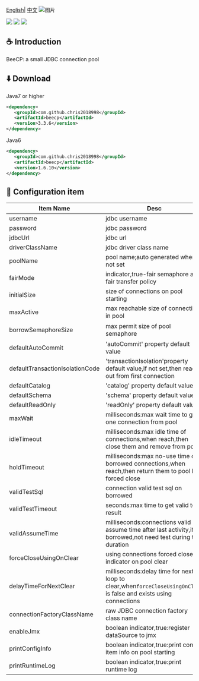 <a href="https://github.com/Chris2018998/BeeCP/blob/master/README.md">English</a>|
<a href="https://github.com/Chris2018998/BeeCP/blob/master/README_ZH.md">中文</a>
![图片](https://user-images.githubusercontent.com/32663325/154847136-10e241ae-af4c-478a-a608-aaa685e0464b.png)
<p align="left">
 <a><img src="https://img.shields.io/badge/JDK-1.7+-green.svg"></a>
 <a><img src="https://img.shields.io/badge/License-LGPL%202.1-blue.svg"></a>
 <a><img src="https://maven-badges.herokuapp.com/maven-central/com.github.chris2018998/beecp/badge.svg"></a>
</p> 

## :coffee: Introduction 

BeeCP: a small JDBC connection pool 

## :arrow_down: Download 

Java7 or higher
```xml
<dependency>
   <groupId>com.github.chris2018998</groupId>
   <artifactId>beecp</artifactId>
   <version>3.3.6</version>
</dependency>
```

Java6
```xml
<dependency>
   <groupId>com.github.chris2018998</groupId>
   <artifactId>beecp</artifactId>
   <version>1.6.10</version>
</dependency>
```

## :book: Configuration item 

|**Item Name**                     |**Desc**                                |**Default**                      |
| ------------------------------|--------------------------------------- |----------------------------------- |
|username                       |jdbc username                           |null                                |
|password                       |jdbc password                           |null                                |
|jdbcUrl                        |jdbc url                                |null                                |
|driverClassName                |jdbc driver class name                  |null                                |
|poolName	                      |pool name;auto generated when not set   |null                                |
|fairMode                       |indicator,true-fair semaphore and fair transfer policy|false                 | 
|initialSize                    |size of connections on pool starting      |0                                 |
|maxActive                      |max reachable size of connections in pool |10                                | 
|borrowSemaphoreSize            |max permit size of pool semaphore         |min(maxActive/2,CPU core size）   |
|defaultAutoCommit              |'autoCommit' property default value       |null                              |
|defaultTransactionIsolationCode|'transactionIsolation'property default value,if not set,then read out from first connection|null|
|defaultCatalog                 |'catalog' property default value        |null                                 |
|defaultSchema                  |'schema' property default value         |null                                 |
|defaultReadOnly                |'readOnly' property default value       |null                                 |
|maxWait                        |milliseconds:max wait time to get one connection from pool|8000               |
|idleTimeout                    |milliseconds:max idle time of connections,when reach,then close them and remove from pool|18000|                             
|holdTimeout                    |milliseconds:max no-use time of borrowed connections,when reach,then return them to pool by forced close|18000|  
|validTestSql                   |connection valid test sql on borrowed              |SELECT 1                            |  
|validTestTimeout               |seconds:max time to get valid test result          |3                                   |  
|validAssumeTime                |milliseconds:connections valid assume time after last activity,if borrowed,not need test during the duration|500|  
|forceCloseUsingOnClear         |using connections forced close indicator on pool clear|false                            |
|delayTimeForNextClear          |milliseconds:delay time for next loop to clear,when<code>forceCloseUsingOnClear</code> is false and exists using connections|3000|   |timerCheckInterval             |milliseconds:interval time to run timer check task|18000                               |
|connectionFactoryClassName     |raw JDBC connection factory class name            |null                                |
|enableJmx                      |boolean indicator,true:register dataSource to jmx |false                               | 
|printConfigInfo                |boolean indicator,true:print config item info on pool starting|false                   | 
|printRuntimeLog                |boolean indicator,true:print runtime log                      |false                   | 
